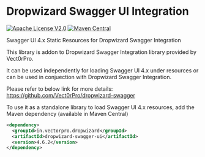 # Dropwizard Swagger UI Integration

[![Apache License V2.0](http://img.shields.io/badge/license-Apache%20V2-50ca22.svg)](//github.com/Vect0rPro/dropwizard-swagger-ui/blob/master/LICENSE)
[![Maven Central](https://maven-badges.herokuapp.com/maven-central/in.vectorpro.dropwizard/dropwizard-swagger-ui/badge.svg)](https://maven-badges.herokuapp.com/maven-central/in.vectorpro.dropwizard/dropwizard-swagger-ui)

Swagger UI 4.x Static Resources for Dropwizard Swagger Integration

This library is addon to Dropwizard Swagger Integration library provided by Vect0rPro. 

It can be used independently for loading Swagger UI 4.x under resources or can be used in conjuection with Dropwizard Swagger Integration.

Please refer to below link for more details:<br/>
https://github.com/Vect0rPro/dropwizard-swagger

To use it as a standalone library to load Swagger UI 4.x resources, add the Maven dependency (available in Maven Central)

```xml
<dependency>
  <groupId>in.vectorpro.dropwizard</groupId>
  <artifactId>dropwizard-swagger-ui</artifactId>
  <version>4.6.2</version>
</dependency>
```
